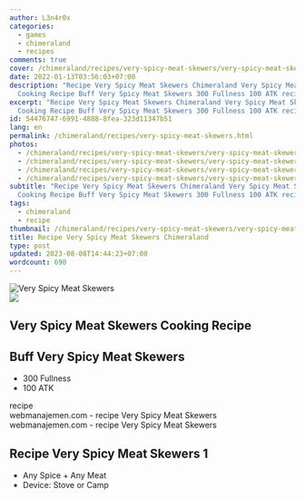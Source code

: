 ```yaml
---
author: L3n4r0x
categories:
  - games
  - chimeraland
  - recipes
comments: true
cover: /chimeraland/recipes/very-spicy-meat-skewers/very-spicy-meat-skewers.webp
date: 2022-01-13T03:56:03+07:00
description: "Recipe Very Spicy Meat Skewers Chimeraland Very Spicy Meat Skewers
  Cooking Recipe Buff Very Spicy Meat Skewers 300 Fullness 100 ATK recipe "
excerpt: "Recipe Very Spicy Meat Skewers Chimeraland Very Spicy Meat Skewers
  Cooking Recipe Buff Very Spicy Meat Skewers 300 Fullness 100 ATK recipe "
id: 54476747-6991-4888-8fea-323d11347b51
lang: en
permalink: /chimeraland/recipes/very-spicy-meat-skewers.html
photos:
  - /chimeraland/recipes/very-spicy-meat-skewers/very-spicy-meat-skewers.webp
  - /chimeraland/recipes/very-spicy-meat-skewers/very-spicy-meat-skewers-name.webp
  - /chimeraland/recipes/very-spicy-meat-skewers/very-spicy-meat-skewers-icon.webp
  - /chimeraland/recipes/very-spicy-meat-skewers/very-spicy-meat-skewers-material.webp
subtitle: "Recipe Very Spicy Meat Skewers Chimeraland Very Spicy Meat Skewers
  Cooking Recipe Buff Very Spicy Meat Skewers 300 Fullness 100 ATK recipe "
tags:
  - chimeraland
  - recipe
thumbnail: /chimeraland/recipes/very-spicy-meat-skewers/very-spicy-meat-skewers.webp
title: Recipe Very Spicy Meat Skewers Chimeraland
type: post
updated: 2023-08-08T14:44:23+07:00
wordcount: 690
---
```


<link
  rel="stylesheet"
  href="https://rawcdn.githack.com/dimaslanjaka/Web-Manajemen/870a349/css/bootstrap-5-3-0-alpha3-wrapper.css"
/>
<section id="bootstrap-wrapper">
  <div data-bs-theme="dark">
    <div class="card mb-2">
      <div class="card-body">
        <div class="row g-0">
          <div class="col-sm-4 position-relative mb-2">
            <img
              src="https://www.webmanajemen.com/chimeraland/recipes/very-spicy-meat-skewers/very-spicy-meat-skewers-material.webp"
              class="card-img fit-cover w-100 h-100"
              alt="Very Spicy Meat Skewers"
              data-fancybox="true"
            />
          </div>
          <div class="col-sm-8 mb-2">
            <div class="card-body">
              <div class="d-flex flex-row align-items-center mb-3">
                <img
                  class="d-inline-block me-2"
                  src="https://www.webmanajemen.com/chimeraland/recipes/very-spicy-meat-skewers/very-spicy-meat-skewers-icon.webp"
                  width="auto"
                  height="auto"
                  style="vertical-align: middle"
                />
                <h2 class="fs-5">Very Spicy Meat Skewers Cooking Recipe</h2>
              </div>
              <h2 class="card-title fs-5">Buff Very Spicy Meat Skewers</h2>
              <div class="card-text">
                <ul>
                  <li>300 Fullness</li>
                  <li>100 ATK</li>
                </ul>
              </div>
              <span class="badge rounded-pill">recipe</span>
            </div>
            <div class="card-footer text-end text-muted mt-auto">
              webmanajemen.com - recipe Very Spicy Meat Skewers
            </div>
          </div>
        </div>
      </div>
      <div class="card-footer text-end text-muted">
        webmanajemen.com - recipe Very Spicy Meat Skewers
      </div>
    </div>
    <div class="row mb-2">
      <div class="col-12 col-lg-6 recipe-item mb-2">
        <div class="card">
          <div class="card-body">
            <h2 class="card-title fs-5">Recipe Very Spicy Meat Skewers 1</h2>
            <div class="card-text">
              <ul>
                <li>Any Spice<span> + </span>Any Meat</li>
                <li>Device: Stove or Camp</li>
              </ul>
            </div>
          </div>
        </div>
      </div>
    </div>
  </div>
</section>